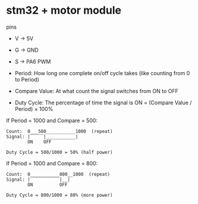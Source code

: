 # stm32 + motor module

pins

- V -> 5V
- G -> GND
- S -> PA6 PWM

- Period: How long one complete on/off cycle takes (like counting from 0 to Period)
- Compare Value: At what count the signal switches from ON to OFF
- Duty Cycle: The percentage of time the signal is ON = (Compare Value / Period) × 100%

If Period = 1000 and Compare = 500:
```shell
Count:  0___500___________1000  (repeat)
Signal: |‾‾‾‾‾|___________|
        ON    OFF
        
Duty Cycle = 500/1000 = 50% (half power)
```

If Period = 1000 and Compare = 800:
```shell
Count:  0___________800__1000  (repeat)
Signal: |‾‾‾‾‾‾‾‾‾‾‾|__|
        ON          OFF
        
Duty Cycle = 800/1000 = 80% (more power)
```

